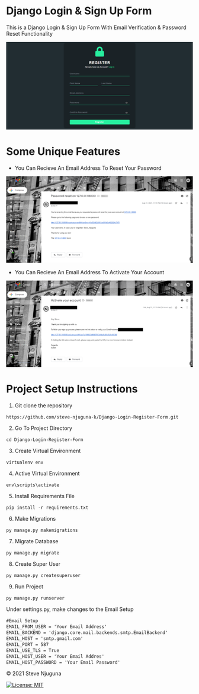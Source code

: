# Django Login & Sign Up Form
This is a Django Login & Sign Up Form With Email Verification & Password Reset Functionality

![](https://github.com/steve-njuguna-k/Django-Login-Register-Form/blob/master/src/static/img/Screenshot-1.PNG)

# Some Unique Features

- You Can Recieve An Email Address To Reset Your Password

![](https://github.com/steve-njuguna-k/Django-Login-Register-Form/blob/master/src/static/img/Screenshot-6.PNG)

- You Can Recieve An Email Address To Activate Your Account

![](https://github.com/steve-njuguna-k/Django-Login-Register-Form/blob/master/src/static/img/Screenshot-7.PNG)


# Project Setup Instructions
1) Git clone the repository 
```
https://github.com/steve-njuguna-k/Django-Login-Register-Form.git
```

2. Go To Project Directory
```
cd Django-Login-Register-Form
```
3. Create Virtual Environment
```
virtualenv env
```
4. Active Virtual Environment
```
env\scripts\activate
```
5. Install Requirements File
```
pip install -r requirements.txt
```
6. Make Migrations
```
py manage.py makemigrations
```
7. Migrate Database
```
py manage.py migrate
```
8. Create Super User
```
py manage.py createsuperuser
```
9. Run Project
```
py manage.py runserver
```

Under settings.py, make changes to the Email Setup
```
#Email Setup
EMAIL_FROM_USER = 'Your Email Address'
EMAIL_BACKEND = 'django.core.mail.backends.smtp.EmailBackend'
EMAIL_HOST = 'smtp.gmail.com'
EMAIL_PORT = 587
EMAIL_USE_TLS = True
EMAIL_HOST_USER = 'Your Email Addres'
EMAIL_HOST_PASSWORD = 'Your Email Password'
```

© 2021 Steve Njuguna

[![License: MIT](https://img.shields.io/badge/License-MIT-yellow.svg)](https://opensource.org/licenses/MIT)
